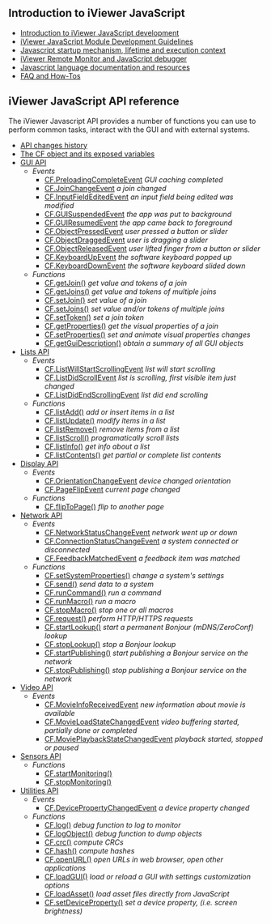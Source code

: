 
## Introduction to iViewer JavaScript

* [Introduction to iViewer JavaScript development](intro.md)
* [iViewer JavaScript Module Development Guidelines](modules.md)
* [Javascript startup mechanism, lifetime and execution context](startup.md)
* [iViewer Remote Monitor and JavaScript debugger](debug.md)
* [Javascript language documentation and resources](resources.md)
* [FAQ and How-Tos](howto.md)


## iViewer JavaScript API reference

The iViewer Javascript API provides a number of functions you can use to perform common tasks, interact with the GUI and with external systems.

* [API changes history](changes.md)
* [The CF object and its exposed variables](globals.md)
* [GUI API](gui.md)
    * _Events_
        * [CF.PreloadingCompleteEvent](gui.md#cF.PreloadingCompleteEvent) _GUI caching completed_
        * [CF.JoinChangeEvent](gui.md#cF.JoinChangeEvent) _a join changed_
        * [CF.InputFieldEditedEvent](gui.md#cF.InputFieldEditedEvent) _an input field being edited was modified_
        * [CF.GUISuspendedEvent](gui.md#cF.GUISuspendedEvent) _the app was put to background_
        * [CF.GUIResumedEvent](gui.md#cF.GUIResumedEvent) _the app came back to foreground_
        * [CF.ObjectPressedEvent](gui.md#cF.ObjectPressedEvent) _user pressed a button or slider_
        * [CF.ObjectDraggedEvent](gui.md#cF.ObjectDraggedEvent) _user is dragging a slider_
        * [CF.ObjectReleasedEvent](gui.md#cF.ObjectReleasedEvent) _user lifted finger from a button or slider_
        * [CF.KeyboardUpEvent](gui.md#cF.KeyboardUpEvent) _the software keyboard popped up_
        * [CF.KeyboardDownEvent](gui.md#cF.KeyboardDownEvent) _the software keyboard slided down_
    * _Functions_
        * [CF.getJoin()](gui.md#cF.getJoin) _get value and tokens of a join_
        * [CF.getJoins()](gui.md#cF.getJoins) _get value and tokens of multiple joins_
        * [CF.setJoin()](gui.md#cF.setJoin) _set value of a join_
        * [CF.setJoins()](gui.md#cF.setJoins) _set value and/or tokens of multiple joins_
        * [CF.setToken()](gui.md#cF.setToken) _set a join token_
        * [CF.getProperties()](gui.md#cF.getProperties) _get the visual properties of a join_
        * [CF.setProperties()](gui.md#cF.setProperties) _set and animate visual properties changes_
        * [CF.getGuiDescription()](gui.md#cF.getGuiDescription) _obtain a summary of all GUI objects_
* [Lists API](lists.md)
    * _Events_
        * [CF.ListWillStartScrollingEvent](lists.md#cF.ListWillStartScrollingEvent) _list will start scrolling_
        * [CF.ListDidScrollEvent](lists.md#cF.ListDidScrollEvent) _list is scrolling, first visible item just changed_
        * [CF.ListDidEndScrollingEvent](lists.md#cF.ListDidEndScrollingEvent) _list did end scrolling_
    * _Functions_
        * [CF.listAdd()](lists.md#cF.listAdd) _add or insert items in a list_
        * [CF.listUpdate()](lists.md#cF.listUpdate) _modify items in a list_
        * [CF.listRemove()](lists.md#cF.listRemove) _remove items from a list_
        * [CF.listScroll()](lists.md#cF.listScroll) _programatically scroll lists_
        * [CF.listInfo()](lists.md#cF.listInfo) _get info about a list_
        * [CF.listContents()](lists.md#cF.listContents) _get partial or complete list contents_
* [Display API](display.md)
    * _Events_
        * [CF.OrientationChangeEvent](display.md#cF.OrientationChangeEvent) _device changed orientation_
        * [CF.PageFlipEvent](display.md#cF.PageFlipEvent) _current page changed_
    * _Functions_
        * [CF.flipToPage()](display.md#cF.flipToPage) _flip to another page_
* [Network API](net.md)
    * _Events_
        * [CF.NetworkStatusChangeEvent](net.md#cF.NetworkStatusChangeEvent) _network went up or down_
        * [CF.ConnectionStatusChangeEvent](net.md#cF.ConnectionStatusChangeEvent) _a system connected or disconnected_
        * [CF.FeedbackMatchedEvent](net.md#cF.FeedbackMatchedEvent) _a feedback item was matched_
    * _Functions_
        * [CF.setSystemProperties()](net.md#cF.setSystemProperties) _change a system's settings_
        * [CF.send()](net.md#cF.send) _send data to a system_
        * [CF.runCommand()](net.md#cF.runCommand) _run a command_
        * [CF.runMacro()](net.md#cF.runMacro) _run a macro_
        * [CF.stopMacro()](net.md#cF.stopMacro) _stop one or all macros_
        * [CF.request()](net.md#cF.request) _perform HTTP/HTTPS requests_
        * [CF.startLookup()](net.md#cF.startLookup) _start a permanent Bonjour (mDNS/ZeroConf) lookup_
        * [CF.stopLookup()](net.md#cF.stopLookup) _stop a Bonjour lookup_
        * [CF.startPublishing()](net.md#cF.startPublishing) _start publishing a Bonjour service on the network_
        * [CF.stopPublishing()](net.md#cF.stopPublishing) _stop publishing a Bonjour service on the network_
* [Video API](video.md)
    * _Events_
        * [CF.MovieInfoReceivedEvent](video.md#cF.MovieInfoReceivedEvent) _new information about movie is available_
        * [CF.MovieLoadStateChangedEvent](video.md#cF.MovieLoadStateChangedEvent) _video buffering started, partially done or completed_
        * [CF.MoviePlaybackStateChangedEvent](video.md#cF.MoviePlaybackStateChangedEvent) _playback started, stopped or paused_
* [Sensors API](sensors.md)
	* _Functions_
		* [CF.startMonitoring()](sensors.md#cF.startMonitoring)
		* [CF.stopMonitoring()](sensors.md#cF.stopMonitoring)
* [Utilities API](util.md)
    * _Events_
        * [CF.DevicePropertyChangedEvent](util.md#cF.DevicePropertyChangedEvent) _a device property changed_
    * _Functions_
        * [CF.log()](util.md#cF.log) _debug function to log to monitor_
        * [CF.logObject()](util.md#cF.logObject) _debug function to dump objects_
        * [CF.crc()](util.md#cF.crc) _compute CRCs_
        * [CF.hash()](util.md#cF.hash) _compute hashes_
        * [CF.openURL()](util.md#cF.openURL) _open URLs in web browser, open other applications_
        * [CF.loadGUI()](util.md#cF.loadGUI) _load or reload a GUI with settings customization options_
        * [CF.loadAsset()](util.md#cF.loadAsset) _load asset files directly from JavaScript_
        * [CF.setDeviceProperty()](util.md#cF.setDeviceProperty) _set a device property, (i.e. screen brightness)_
